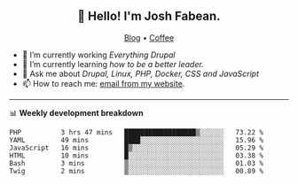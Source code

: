 <h2 align="center">👋 Hello! I'm Josh Fabean.</h2>
<p align="center">
  <a href="https://joshfabean.com">Blog</a> •
  <a href="https://www.buymeacoffee.com/LSxne6Yr4">Coffee</a>
</p>

- 🔭 I’m currently working *Everything Drupal*
- 🌱 I’m currently learning *how to be a better leader.*
- 💬 Ask me about *Drupal, Linux, PHP, Docker, CSS and JavaScript*
- 📫 How to reach me: [email from my website](https://joshfabean.com).

-------

📊 **Weekly development breakdown**
<!--START_SECTION:waka-->

```text
PHP          3 hrs 47 mins   ██████████████████▒░░░░░░   73.22 %
YAML         49 mins         ████░░░░░░░░░░░░░░░░░░░░░   15.96 %
JavaScript   16 mins         █▒░░░░░░░░░░░░░░░░░░░░░░░   05.29 %
HTML         10 mins         █░░░░░░░░░░░░░░░░░░░░░░░░   03.38 %
Bash         3 mins          ▒░░░░░░░░░░░░░░░░░░░░░░░░   01.03 %
Twig         2 mins          ▒░░░░░░░░░░░░░░░░░░░░░░░░   00.89 %
```

<!--END_SECTION:waka-->

<!--
**fabean/fabean** is a ✨ _special_ ✨ repository because its `README.md` (this file) appears on your GitHub profile.

Here are some ideas to get you started:

- 🔭 I’m currently working on ...
- 🌱 I’m currently learning ...
- 👯 I’m looking to collaborate on ...
- 🤔 I’m looking for help with ...
- 💬 Ask me about ...
- 📫 How to reach me: ...
- 😄 Pronouns: ...
- ⚡ Fun fact: ...
-->
